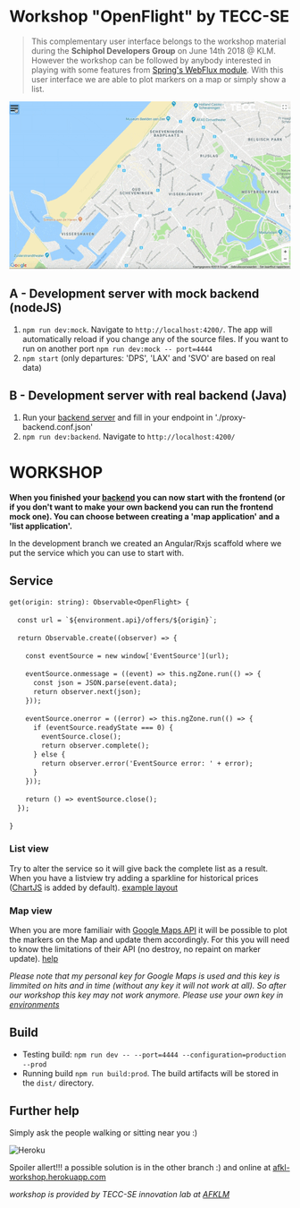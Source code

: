 # Workshop "OpenFlight" by TECC-SE
> This complementary user interface belongs to the workshop material during the **Schiphol Developers Group** on June 14th 2018 @ KLM. However the workshop can be followed by anybody interested in playing with some features from [Spring's WebFlux module](https://github.com/afklm/sdd-webflux-workshop). With this user interface we are able to plot markers on a map or simply show a list. 

![overview](./internals/screens.gif "Possible endresult workshop")

## A - Development server with mock backend (nodeJS)
1) `npm run dev:mock`. Navigate to `http://localhost:4200/`. The app will automatically reload if you change any of the source files. If you want to run on another port `npm run dev:mock -- port=4444`
2) `npm start` (only departures: 'DPS', 'LAX' and 'SVO' are based on real data)

## B - Development server with real backend (Java)
1) Run your [backend server](https://github.com/afklm/sdd-webflux-workshop) and fill in your endpoint in './proxy-backend.conf.json'
2) `npm run dev:backend`. Navigate to `http://localhost:4200/`

# WORKSHOP
**When you finished your [backend](https://github.com/afklm/sdd-webflux-workshop) you can now start with the frontend (or if you don't want to make your own backend you can run the frontend mock one). You can choose between creating a 'map application' and a 'list application'.**

In the development branch we created an Angular/Rxjs scaffold where we put the service which you can use to start with.

## Service

```
get(origin: string): Observable<OpenFlight> {

  const url = `${environment.api}/offers/${origin}`;

  return Observable.create((observer) => {

    const eventSource = new window['EventSource'](url);

    eventSource.onmessage = ((event) => this.ngZone.run(() => {
      const json = JSON.parse(event.data);
      return observer.next(json);
    }));

    eventSource.onerror = ((error) => this.ngZone.run(() => {
      if (eventSource.readyState === 0) {
        eventSource.close();
        return observer.complete();
      } else {
        return observer.error('EventSource error: ' + error);
      }
    }));

    return () => eventSource.close();
  });

}
```

### List view
Try to alter the service so it will give back the complete list as a result. When you have a listview try adding a sparkline for historical prices ([ChartJS](http://www.chartjs.org/samples/latest/charts/line/basic.html) is added by default). [example layout](./internals/docs/LIST.md)

### Map view
When you are more familiair with [Google Maps API](https://developers.google.com/maps/documentation/javascript/overlays) it will be possible to plot the markers on the Map and update them accordingly. For this you will need to know the limitations of their API (no destroy, no repaint on marker update). [help](./internals/docs/MAP.md)

*Please note that my personal key for Google Maps is used and this key is limmited on hits and in time (without any key it will not work at all). So after our workshop this key may not work anymore. Please use your own key in [environments](./src/environments/environment.ts)*

## Build
- Testing build: `npm run dev -- --port=4444 --configuration=production --prod`
- Running build `npm run build:prod`. The build artifacts will be stored in the `dist/` directory.

## Further help
Simply ask the people walking or sitting near you :)

![Heroku](http://heroku-badge.herokuapp.com/?app=afkl-workshop&style=flat&svg=1)

Spoiler allert!!! a possible solution is in the other branch :) and online at [afkl-workshop.herokuapp.com](https://afkl-workshop.herokuapp.com)

*workshop is provided by TECC-SE innovation lab at [AFKLM](https://github.com/afklm)*
